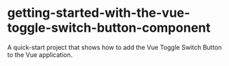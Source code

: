 # getting-started-with-the-vue-toggle-switch-button-component
A quick-start project that shows how to add the Vue Toggle Switch Button to the Vue application.
